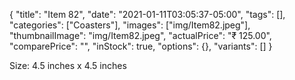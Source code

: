 {
    "title": "Item 82",
    "date": "2021-01-11T03:05:37-05:00",
    "tags": [],
    "categories": ["Coasters"],
    "images": ["img/Item82.jpeg"],
    "thumbnailImage": "img/Item82.jpeg",
    "actualPrice": "₹ 125.00",
    "comparePrice": "",
    "inStock": true,
    "options": {},
    "variants": []
}


Size: 4.5 inches x 4.5 inches